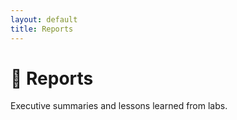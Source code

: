 ```yaml
---
layout: default
title: Reports
---
```


# 🧾 Reports

Executive summaries and lessons learned from labs.